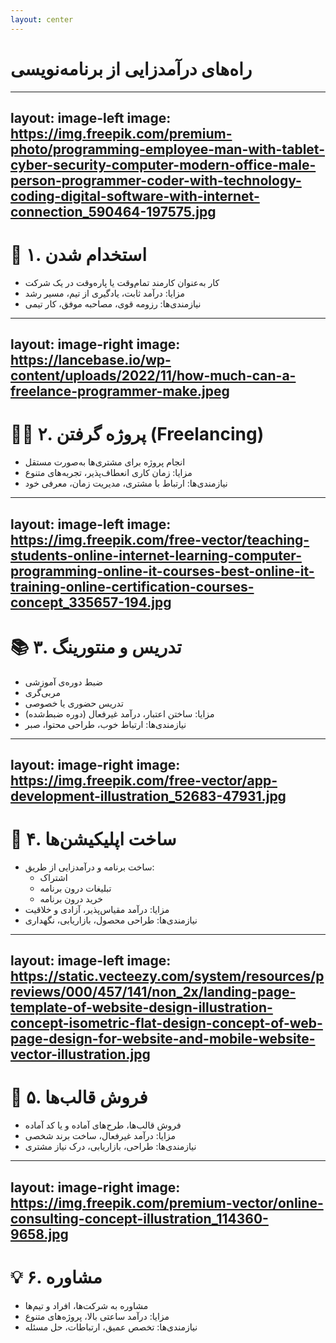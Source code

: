 ```yaml
---
layout: center
---
```


# راه‌های درآمدزایی از برنامه‌نویسی

---
layout: image-left
image: https://img.freepik.com/premium-photo/programming-employee-man-with-tablet-cyber-security-computer-modern-office-male-person-programmer-coder-with-technology-coding-digital-software-with-internet-connection_590464-197575.jpg
---

# 💼 ۱. استخدام شدن 

<v-clicks depth="3">

- کار به‌عنوان کارمند تمام‌وقت یا پاره‌وقت در یک شرکت  
- مزایا: درآمد ثابت، یادگیری از تیم، مسیر رشد  
- نیازمندی‌ها: رزومه قوی، مصاحبه موفق، کار تیمی  

</v-clicks>

---
layout: image-right
image: https://lancebase.io/wp-content/uploads/2022/11/how-much-can-a-freelance-programmer-make.jpeg
---

# 🧑‍💻 ۲. پروژه گرفتن (Freelancing)

<v-clicks depth="3">

- انجام پروژه برای مشتری‌ها به‌صورت مستقل  
- مزایا: زمان کاری انعطاف‌پذیر، تجربه‌های متنوع  
- نیازمندی‌ها: ارتباط با مشتری، مدیریت زمان، معرفی خود  

</v-clicks>

---
layout: image-left
image: https://img.freepik.com/free-vector/teaching-students-online-internet-learning-computer-programming-online-it-courses-best-online-it-training-online-certification-courses-concept_335657-194.jpg
---

# 📚 ۳. تدریس و منتورینگ

<v-clicks depth="3">

- ضبط دوره‌ی آموزشی
- مربی‌گری
- تدریس حضوری یا خصوصی
- مزایا: ساختن اعتبار، درآمد غیرفعال (دوره ضبط‌شده)  
- نیازمندی‌ها: ارتباط خوب، طراحی محتوا، صبر  

</v-clicks>

---
layout: image-right
image: https://img.freepik.com/free-vector/app-development-illustration_52683-47931.jpg
---

# 📱 ۴. ساخت اپلیکیشن‌ها

<v-clicks depth="3">

- ساخت برنامه و درآمدزایی از طریق:
  - اشتراک
  - تبلیغات درون برنامه
  - خرید درون برنامه
- مزایا: درآمد مقیاس‌پذیر، آزادی و خلاقیت  
- نیازمندی‌ها: طراحی محصول، بازاریابی، نگهداری  

</v-clicks>

---
layout: image-left
image: https://static.vecteezy.com/system/resources/previews/000/457/141/non_2x/landing-page-template-of-website-design-illustration-concept-isometric-flat-design-concept-of-web-page-design-for-website-and-mobile-website-vector-illustration.jpg
---

# 🎨 ۵. فروش قالب‌ها

<v-clicks depth="3">

- فروش قالب‌ها، طرح‌های آماده و یا کد آماده
- مزایا: درآمد غیرفعال، ساخت برند شخصی  
- نیازمندی‌ها: طراحی، بازاریابی، درک نیاز مشتری  

</v-clicks>

---
layout: image-right
image: https://img.freepik.com/premium-vector/online-consulting-concept-illustration_114360-9658.jpg
---

# 💡 ۶. مشاوره

<v-clicks depth="3">

- مشاوره به شرکت‌ها، افراد و تیم‌ها
- مزایا: درآمد ساعتی بالا، پروژه‌های متنوع  
- نیازمندی‌ها: تخصص عمیق، ارتباطات، حل مسئله  

</v-clicks>

